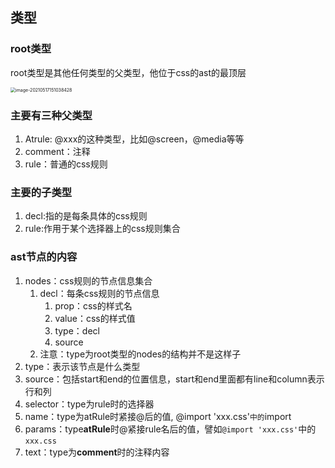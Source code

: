 

## 类型

### root类型

root类型是其他任何类型的父类型，他位于css的ast的最顶层

<img src="/Users/qitmac001126/Library/Application Support/typora-user-images/image-20210517151038428.png" alt="image-20210517151038428" style="zoom:50%;" />

### 主要有三种父类型

1. Atrule: @xxx的这种类型，比如@screen，@media等等
2. comment：注释
3. rule：普通的css规则

### 主要的子类型

1. decl:指的是每条具体的css规则
2. rule:作用于某个选择器上的css规则集合

### ast节点的内容

1. nodes：css规则的节点信息集合
   1. decl：每条css规则的节点信息
      1. prop：css的样式名
      2. value：css的样式值
      3. type：decl
      4. source
   2. 注意：type为root类型的nodes的结构并不是这样子
2. type：表示该节点是什么类型
3. source：包括start和end的位置信息，start和end里面都有line和column表示行和列
4. selector：type为rule时的选择器
5. name：type为atRule时紧接@后的值, @import 'xxx.css'`中的`import
6. params：type**atRule**时@紧接rule名后的值，譬如`@import 'xxx.css'`中的`xxx.css`
7. text：type为**comment**时的注释内容

